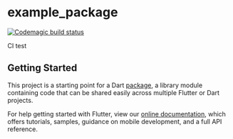 # example_package

[![Codemagic build status](https://api.codemagic.io/apps/5eae71d0513b9fa080b25399/5eae71d0513b9fa080b25398/status_badge.svg)](https://codemagic.io/apps/5eae71d0513b9fa080b25399/5eae71d0513b9fa080b25398/latest_build)

CI test

## Getting Started

This project is a starting point for a Dart
[package](https://flutter.dev/developing-packages/),
a library module containing code that can be shared easily across
multiple Flutter or Dart projects.

For help getting started with Flutter, view our 
[online documentation](https://flutter.dev/docs), which offers tutorials, 
samples, guidance on mobile development, and a full API reference.
